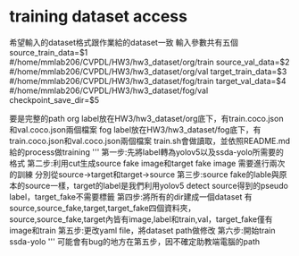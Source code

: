 # training dataset access
希望輸入的dataset格式跟作業給的dataset一致
輸入參數共有五個
source_train_data=$1    #/home/mmlab206/CVPDL/HW3/hw3_dataset/org/train
source_val_data=$2  #/home/mmlab206/CVPDL/HW3/hw3_dataset/org/val
target_train_data=$3    #/home/mmlab206/CVPDL/HW3/hw3_dataset/fog/train
target_val_data=$4  #/home/mmlab206/CVPDL/HW3/hw3_dataset/fog/val
checkpoint_save_dir=$5

要是完整的path
org label放在HW3/hw3_dataset/org底下，有train.coco.json和val.coco.json兩個檔案
fog label放在HW3/hw3_dataset/fog底下，有train.coco.json和val.coco.json兩個檔案
train.sh會做讀取，並依照README.md給的process做training
'''
第一步:先將label轉為yolov5以及ssda-yolo所需要的格式
第二步:利用cut生成source fake image和target fake image 需要進行兩次的訓練 分別從source->target和target->source
第三步:source fake的lable與原本的source一樣，target的label是我們利用yolov5 detect source得到的pseudo label，target_fake不需要標籤
第四步:將所有的dir建成一個dataset 有source,source_fake,target,target_fake四個資料夾，source,source_fake,target內皆有image,label和train,val，target_fake僅有image和train
第五步:更改yaml file，將dataset path做修改
第六步:開始train ssda-yolo
'''
可能會有bug的地方在第五步，因不確定助教端電腦的path